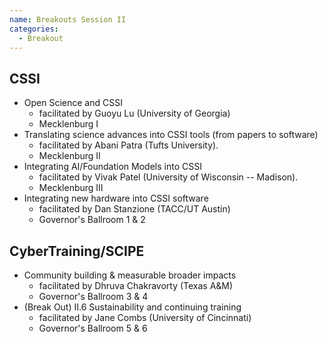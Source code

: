 ```yaml
---
name: Breakouts Session II
categories:
  - Breakout
---
```


## CSSI
- Open Science and CSSI
  - facilitated by Guoyu Lu (University of Georgia)
  - Mecklenburg I
- Translating science advances into CSSI tools (from papers to software)
  - facilitated by Abani Patra (Tufts University).
  - Mecklenburg II
- Integrating AI/Foundation Models into CSSI
  - facilitated by Vivak Patel (University of Wisconsin -- Madison).
  - Mecklenburg III
- Integrating new hardware into CSSI software
  - facilitated by Dan Stanzione (TACC/UT Austin)
  - Governor's Ballroom 1 & 2

## CyberTraining/SCIPE
- Community building & measurable broader impacts
  - facilitated by Dhruva Chakravorty (Texas A&M)
  - Governor's Ballroom 3 & 4
- (Break Out) II.6 Sustainability and continuing training
  - facilitated by Jane Combs (University of Cincinnati)
  - Governor's Ballroom 5 & 6

